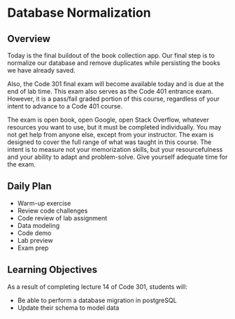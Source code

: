# Database Normalization

## Overview

Today is the final buildout of the book collection app. Our final step is to normalize our database and remove duplicates while persisting the books we have already saved.

Also, the Code 301 final exam will become available today and is due at the end of lab time. This exam also serves as the Code 401 entrance exam. However, it is a pass/fail graded portion of this course, regardless of your intent to advance to a Code 401 course.

The exam is open book, open Google, open Stack Overflow, whatever resources you want to use, but it must be completed individually. You may not get help from anyone else, except from your instructor. The exam is designed to cover the full range of what was taught in this course. The intent is to measure not your memorization skills, but your resourcefulness and your ability to adapt and problem-solve. Give yourself adequate time for the exam.


## Daily Plan

- Warm-up exercise
- Review code challenges
- Code review of lab assignment
- Data modeling
- Code demo
- Lab preview
- Exam prep

## Learning Objectives

As a result of completing lecture 14 of Code 301, students will:

- Be able to perform a database migration in postgreSQL
- Update their schema to model data
